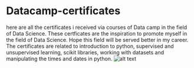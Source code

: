 # Datacamp-certificates
here are all the certificates i received via courses of Data camp in the field of Data Science. These certficates are the inspiration to promote myself in the field of Data Science. Hope this field will be served better in my career. 
The certificates are related to introduction to python, supervised and unsupervised learning, scikit libraries, working with datasets and manipulating the times and dates in python.
![alt text](https://miro.medium.com/max/1200/1*eRUPgszpDHzEUpvXhFMeUg.png)
